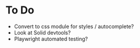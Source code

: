 # To Do

- Convert to css module for styles / autocomplete?
- Look at Solid devtools?
- Playwright automated testing?
